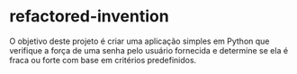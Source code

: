 # refactored-invention
O objetivo deste projeto é criar uma aplicação simples em Python que verifique a força de uma senha pelo usuário fornecida e determine se ela é fraca ou forte com base em critérios predefinidos.
